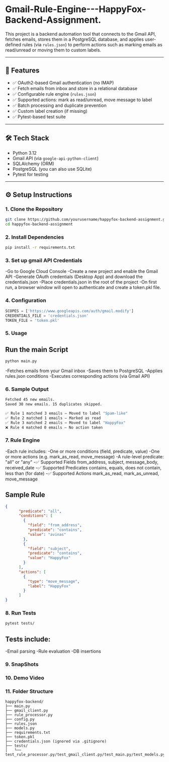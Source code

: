 # Gmail-Rule-Engine---HappyFox-Backend-Assignment.

This project is a backend automation tool that connects to the Gmail API, fetches emails, stores them in a PostgreSQL database, and applies user-defined rules (via `rules.json`) to perform actions such as marking emails as read/unread or moving them to custom labels.

---

## 🚀 Features

- ✅ OAuth2-based Gmail authentication (no IMAP)
- ✅ Fetch emails from inbox and store in a relational database
- ✅ Configurable rule engine (`rules.json`)
- ✅ Supported actions: mark as read/unread, move message to label
- ✅ Batch processing and duplicate prevention
- ✅ Custom label creation (if missing)
- ✅ Pytest-based test suite

---

## 🛠️ Tech Stack

- Python 3.12
- Gmail API (via `google-api-python-client`)
- SQLAlchemy (ORM)
- PostgreSQL (you can also use SQLite)
- Pytest for testing

---

## ⚙️ Setup Instructions

### 1. Clone the Repository
```bash
git clone https://github.com/yourusername/happyfox-backend-assignment.git
cd happyfox-backend-assignment
```

### 2. Install Dependencies
```bash
pip install -r requirements.txt
```

### 3. Set up gmail API Credentials
-Go to Google Cloud Console
-Create a new project and enable the Gmail API
-Generate OAuth credentials (Desktop App) and download the credentials.json
-Place credentials.json in the root of the project
-On first run, a browser window will open to authenticate and create a token.pkl file.

### 4. Configuration
```python
SCOPES = ['https://www.googleapis.com/auth/gmail.modify']
CREDENTIALS_FILE = 'credentials.json'
TOKEN_FILE = 'token.pkl'
```

### 5. Usage
## Run the main Script
```bash
python main.py
```
-Fetches emails from your Gmail inbox
-Saves them to PostgreSQL
-Applies rules.json conditions
-Executes corresponding actions (via Gmail API)

### 6. Sample Output
```bash
Fetched 45 new emails.
Saved 30 new emails. 15 duplicates skipped.

✅ Rule 1 matched 3 emails — Moved to label "Spam-like"
✅ Rule 2 matched 1 emails — Marked as read
✅ Rule 3 matched 2 emails — Moved to label "HappyFox"
❌ Rule 4 matched 0 emails — No action taken
```
### 7. Rule Engine
-Each rule includes:
-One or more conditions (field, predicate, value)
-One or more actions (e.g. mark_as_read, move_message)
-A rule-level predicate: "all" or "any"
-✅ Supported Fields
from_address, subject, message_body, received_date
-✅ Supported Predicates
contains, equals, does not contain, less than (for date)
-✅ Supported Actions
mark_as_read, mark_as_unread, move_message 

## Sample Rule
```json
{
      "predicate": "all",
      "conditions": [
        {
          "field": "from_address",
          "predicate": "contains",
          "value": "avinas"
        },
        {
          "field": "subject",
          "predicate": "contains",
          "value": "HappyFox"
        }
      ],
      "actions": [
        {
          "type": "move_message",
          "label": "HappyFox"
        }
      ]
}
```

### 8. Run Tests
```bash
pytest tests/
```
## Tests include:
-Email parsing
-Rule evaluation
-DB insertions

### 9. SnapShots


### 10. Demo Video


### 11. Folder Structure
```pgsql
happyfox-backend/
├── main.py
├── gmail_client.py
├── rule_processor.py
├── config.py
├── rules.json
├── models.py
├── requirements.txt
├── token.pkl
├── credentials.json (ignored via .gitignore)
├── tests/
│   └── test_rule_processor.py/test_gmail_client.py/test_main.py/test_models.py
```




